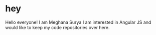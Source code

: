# hey

Hello everyone! I am Meghana Surya
I am interested in Angular JS and would like to keep my code repositories over here.

